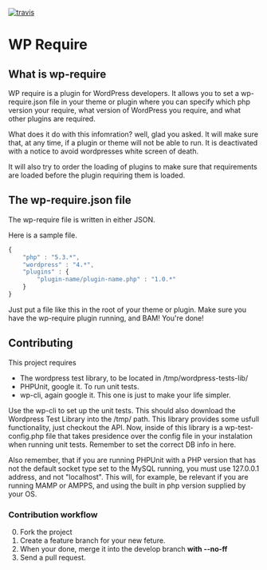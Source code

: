 [![travis](https://travis-ci.org/sigurdsvela/wp-require.svg)](https://travis-ci.org/sigurdsvela/wp-require)

# WP Require

## What is wp-require
WP require is a plugin for WordPress developers. It allows you to set a
wp-require.json file in your theme or plugin
where you can specify which php version your require, what version of WordPress
you require, and what other plugins are required.

What does it do with this infomration? well, glad you asked.
It will make sure that, at any time, if a plugin or theme will not be able to
run. It is deactivated with a notice
to avoid wordpresses white screen of death.

It will also try to order the loading of plugins to make sure
that requirements are loaded before the plugin requiring them is loaded.

## The wp-require.json file
The wp-require file is written in either JSON.

Here is a sample file.
```javascript
{
	"php" : "5.3.*",
	"wordpress" : "4.*",
	"plugins" : {
		"plugin-name/plugin-name.php" : "1.0.*"
	}
}
```

Just put a file like this in the root of your theme or plugin. Make sure you have the wp-require plugin running, and BAM! You're done!


## Contributing

This project requires
- The wordpress test library, to be located in /tmp/wordpress-tests-lib/
- PHPUnit, google it. To run unit tests.
- wp-cli, again google it. This one is just to make your life simpler.

Use the wp-cli to set up the unit tests. This should also download the Wordpress
Test Library into the /tmp/ path. This library provides some usfull functionality, just
checkout the API. Now, inside of this library is a wp-test-config.php file that takes presidence over
the config file in your instalation when running unit tests. Remember to set the correct DB info in here.

Also remember, that if you are running PHPUnit with a PHP version that has not the default socket type set
to the MySQL running, you must use 127.0.0.1 address, and not "localhost". This will, for example, be relevant
if you are running MAMP or AMPPS, and using the built in php version supplied by your OS.

### Contribution workflow

0. Fork the project
1. Create a feature branch for your new feture.
2. When your done, merge it into the develop branch **with --no-ff**
3. Send a pull request.